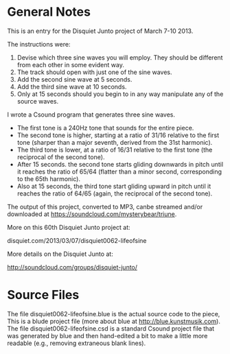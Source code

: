# General Notes

This is an entry for the Disquiet Junto project of March 7-10 2013.

The instructions were:
1.  Devise which three sine waves you will employ. They should be different from each other in some evident way.
2.  The track should open with just one of the sine waves.
3.  Add the second sine wave at 5 seconds.
4.  Add the third sine wave at 10 seconds.
5.  Only at 15 seconds should you begin to in any way manipulate any of the source waves.

I wrote a Csound program that generates three sine waves.
- The first tone is a 240Hz tone that sounds for the entire piece.
- The second tone is higher, starting at a ratio of 31/16 relative to the first tone (sharper than a major seventh, derived from the 31st harmonic).
- The third tone is lower, at a ratio of 16/31 relative to the first tone (the reciprocal of the second tone).
- After 15 seconds. the second tone starts gliding downwards in pitch until it reaches the ratio of 65/64 (flatter than a minor second, corresponding to the 65th harmonic).
- Also at 15 seconds, the third tone start gliding upward in pitch until it reaches the ratio of 64/65 (again, the reciprocal of the second tone).

The output of this project, converted to MP3, canbe streamed and/or downloaded at https://soundcloud.com/mysterybear/triune. 

More on this 60th Disquiet Junto project at:

disquiet.com/2013/03/07/disquiet0062-lifeofsine

More details on the Disquiet Junto at:

http://soundcloud.com/groups/disquiet-junto/

# Source Files

The file disquiet0062-lifeofsine.blue is the actual source code to the piece, This is a blude project file (more about blue at http://blue.kunstmusik.com). The file disquiet0062-lifeofsine.csd is a standard Csound project file that was generated by blue and then hand-edited a bit to make a little more readable (e.g., removing extraneous blank lines).

